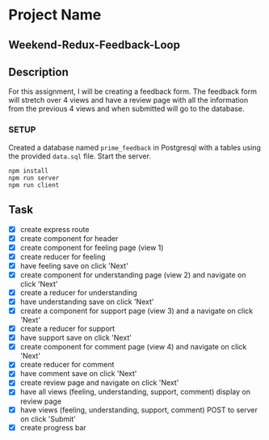 # Project Name
## Weekend-Redux-Feedback-Loop

## Description

For this assignment, I will be creating a feedback form. The feedback form will stretch over 4 views and have a review page with all the information from the previous 4 views and when submitted will go to the database.

### SETUP

Created a database named `prime_feedback` in Postgresql with a tables using the provided `data.sql` file. Start the server.

```
npm install
npm run server
npm run client
```

## Task
- [x] create express route 
- [x] create component for header
- [x] create component for feeling page (view 1)
- [x] create reducer for feeling
- [x] have feeling save on click 'Next'
- [x] create component for understanding page (view 2) and navigate on click 'Next' 
- [x] create a reducer for understanding 
- [x] have understanding save on click 'Next'
- [x] create a component for support page (view 3) and a navigate on click 'Next'
- [x] create a reducer for support
- [x] have support save on click 'Next'
- [x] create component for comment page (view 4) and navigate on click 'Next'
- [x] create reducer for comment
- [x] have comment save on click 'Next'
- [x] create review page and navigate on click 'Next'
- [x] have all views (feeling, understanding, support, comment) display on review page
- [x] have views (feeling, understanding, support, comment) POST to server on click 'Submit'
- [x] create progress bar